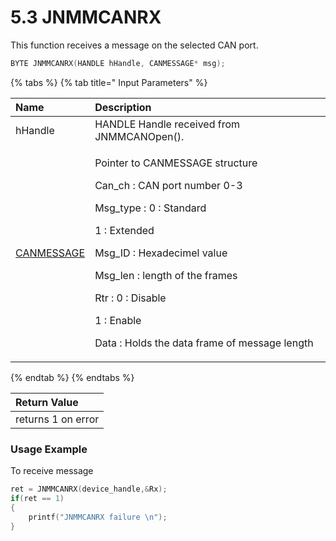 # 5.3	JNMMCANRX

This function receives a message on the selected CAN port.

```c
BYTE JNMMCANRX(HANDLE hHandle, CANMESSAGE* msg);
```

{% tabs %}
{% tab title=" Input Parameters" %}
<table>
  <thead>
    <tr>
      <th style="text-align:left">Name</th>
      <th style="text-align:left">Description</th>
    </tr>
  </thead>
  <tbody>
    <tr>
      <td style="text-align:left">hHandle</td>
      <td style="text-align:left">HANDLE Handle received from JNMMCANOpen().</td>
    </tr>
    <tr>
      <td style="text-align:left"><a href="5.a-structure-definitions/canmessage.md">CANMESSAGE</a>
      </td>
      <td style="text-align:left">
        <p>Pointer to CANMESSAGE structure</p>
        <p>Can_ch : CAN port number 0-3</p>
        <p>Msg_type : 0 : Standard</p>
        <p>1 : Extended</p>
        <p>Msg_ID : Hexadecimel value</p>
        <p>Msg_len : length of the frames</p>
        <p>Rtr : 0 : Disable</p>
        <p>1 : Enable</p>
        <p>Data : Holds the data frame of message length</p>
      </td>
    </tr>
  </tbody>
</table>
{% endtab %}
{% endtabs %}

| Return Value |
| :--- |
| returns 1 on error |

### Usage Example

To receive message

```c
ret = JNMMCANRX(device_handle,&Rx);
if(ret == 1)
{
    printf("JNMMCANRX failure \n");
}
```

